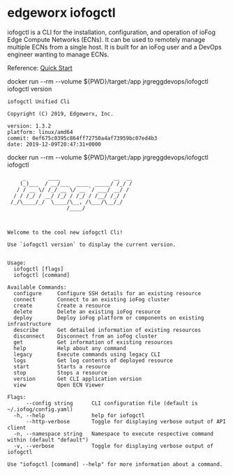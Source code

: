 # edgeworx iofogctl
iofogctl is a CLI for the installation, configuration, and operation of ioFog Edge Compute Networks (ECNs). It can be used to remotely manage multiple ECNs from a single host. It is built for an ioFog user and a DevOps engineer wanting to manage ECNs.

Reference: [Quick Start](https://iofog.org/docs/1.3.0/getting-started/quick-start.html)

docker run --rm --volume ${PWD}/target:/app jrgreggdevops/iofogctl iofogctl version
```
iofogctl Unified Cli

Copyright (C) 2019, Edgeworx, Inc.

version: 1.3.2
platform: linux/amd64
commit: 0ef675c0395c864ff72750a4af73959bc07ed4b3
date: 2019-12-09T20:47:31+0000
```


docker run --rm --volume ${PWD}/target:/app jrgreggdevops/iofogctl iofogctl
```
     _       ____                 __  __
    (_)___  / __/___  ____  _____/ /_/ /
   / / __ \/ /_/ __ \/ __ `/ ___/ __/ /
  / / /_/ / __/ /_/ / /_/ / /__/ /_/ /
 /_/\____/_/  \____/\__, /\___/\__/_/
                   /____/



Welcome to the cool new iofogctl Cli!

Use `iofogctl version` to display the current version.


Usage:
  iofogctl [flags]
  iofogctl [command]

Available Commands:
  configure     Configure SSH details for an existing resource
  connect       Connect to an existing ioFog cluster
  create        Create a resource
  delete        Delete an existing ioFog resource
  deploy        Deploy ioFog platform or components on existing infrastructure
  describe      Get detailed information of existing resources
  disconnect    Disconnect from an ioFog cluster
  get           Get information of existing resources
  help          Help about any command
  legacy        Execute commands using legacy CLI
  logs          Get log contents of deployed resource
  start         Starts a resource
  stop          Stops a resource
  version       Get CLI application version
  view          Open ECN Viewer

Flags:
      --config string      CLI configuration file (default is ~/.iofog/config.yaml)
  -h, --help               help for iofogctl
      --http-verbose       Toggle for displaying verbose output of API client
  -n, --namespace string   Namespace to execute respective command within (default "default")
  -v, --verbose            Toggle for displaying verbose output of iofogctl

Use "iofogctl [command] --help" for more information about a command.
```
